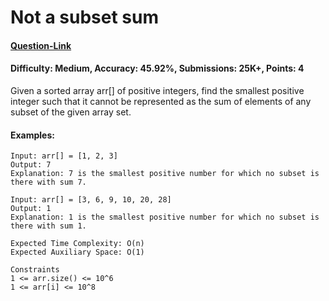 # Not a subset sum
#### [Question-Link](https://www.geeksforgeeks.org/problems/smallest-number-subset1220/1)
#### Difficulty: Medium, Accuracy: 45.92%, Submissions: 25K+, Points: 4

Given a sorted array arr[] of positive integers, find the smallest positive integer such that it cannot be represented as the sum of elements of any subset of the given array set.
<br>
#### Examples:
```
Input: arr[] = [1, 2, 3]
Output: 7
Explanation: 7 is the smallest positive number for which no subset is there with sum 7.
```
```
Input: arr[] = [3, 6, 9, 10, 20, 28]
Output: 1
Explanation: 1 is the smallest positive number for which no subset is there with sum 1.
```
```
Expected Time Complexity: O(n)
Expected Auxiliary Space: O(1)

Constraints
1 <= arr.size() <= 10^6
1 <= arr[i] <= 10^8
```
